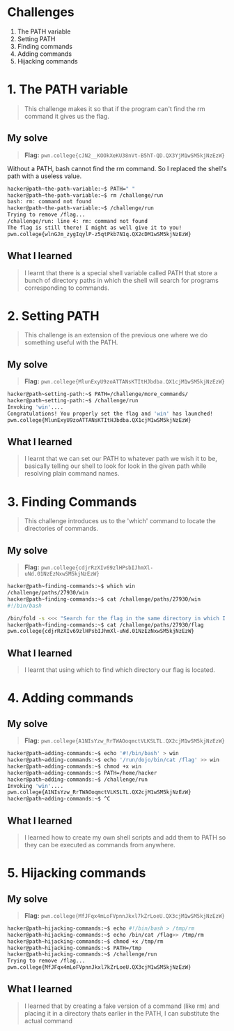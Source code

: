 # Challenges
1. The PATH variable
2. Setting PATH
3. Finding commands
4. Adding commands
5. Hijacking commands
   
   
# 1. The PATH variable
>This challenge makes it so that if the program can't find the rm command it gives us the flag. 

## My solve
>**Flag:** `pwn.college{cJN2__KOOkXeKU38nVt-B5hT-QD.QX3YjM1wSM5kjNzEzW}`

Without a PATH, bash cannot find the rm command. So I replaced the shell's path with a useless value.
```bash
hacker@path~the-path-variable:~$ PATH=" "
hacker@path~the-path-variable:~$ rm /challenge/run
bash: rm: command not found
hacker@path~the-path-variable:~$ /challenge/run
Trying to remove /flag...
/challenge/run: line 4: rm: command not found
The flag is still there! I might as well give it to you!
pwn.college{wlnGJm_zygIqylP-z5qtPkb7N1q.QX2cDM1wSM5kjNzEzW}
```

## What I learned 
>I learnt that there is a special shell variable called PATH that store a bunch of directory paths in which the shell will search for programs corresponding to commands. 

# 2. Setting PATH
>This challenge is an extension of the previous one where we do something useful with the PATH. 

## My solve
>**Flag:** `pwn.college{MlunExyU9zoATTANsKTItHJbdba.QX1cjM1wSM5kjNzEzW}`

```bash
hacker@path~setting-path:~$ PATH=/challenge/more_commands/
hacker@path~setting-path:~$ /challenge/run
Invoking 'win'....
Congratulations! You properly set the flag and 'win' has launched!
pwn.college{MlunExyU9zoATTANsKTItHJbdba.QX1cjM1wSM5kjNzEzW}
```

## What I learned 
>I learnt that we can set our PATH to whatever path we wish it to be, basically telling our shell to look for look in the given path while resolving plain command names.

# 3. Finding Commands 
>This challenge introduces us to the 'which' command to locate the directories of commands. 

## My solve
>**Flag:** `pwn.college{cdjrRzXIv69zlHPsbIJhmXl-uNd.01NzEzNxwSM5kjNzEzW}`

```bash
hacker@path~finding-commands:~$ which win
/challenge/paths/27930/win
hacker@path~finding-commands:~$ cat /challenge/paths/27930/win
#!/bin/bash

/bin/fold -s <<< "Search for the flag in the same directory in which I am located!"
hacker@path~finding-commands:~$ cat /challenge/paths/27930/flag
pwn.college{cdjrRzXIv69zlHPsbIJhmXl-uNd.01NzEzNxwSM5kjNzEzW}
```

## What I learned 
> I learnt that using which to find which directory our flag is located.


# 4. Adding commands

## My solve
> **Flag:** `pwn.college{A1NIsYzw_RrTWAOoqmctVLKSLTL.QX2cjM1wSM5kjNzEzW}`

```bash
hacker@path~adding-commands:~$ echo '#!/bin/bash' > win  
hacker@path~adding-commands:~$ echo '/run/dojo/bin/cat /flag' >> win
hacker@path~adding-commands:~$ chmod +x win      
hacker@path~adding-commands:~$ PATH=/home/hacker 
hacker@path~adding-commands:~$ /challenge/run  
Invoking 'win'....
pwn.college{A1NIsYzw_RrTWAOoqmctVLKSLTL.QX2cjM1wSM5kjNzEzW}
hacker@path~adding-commands:~$ ^C

```

## What I learned 
> I learned how to create my own shell scripts and add them to PATH so they can be executed as commands from anywhere.

# 5. Hijacking commands 

## My solve
> **Flag:** `pwn.college{MfJFqx4mLoFVpnnJkxl7kZrLoeU.QX3cjM1wSM5kjNzEzW}`

```bash
hacker@path~hijacking-commands:~$ echo #!/bin/bash > /tmp/rm
hacker@path~hijacking-commands:~$ echo /bin/cat /flag>> /tmp/rm
hacker@path~hijacking-commands:~$ chmod +x /tmp/rm
hacker@path~hijacking-commands:~$ PATH=/tmp
hacker@path~hijacking-commands:~$ /challenge/run
Trying to remove /flag...
pwn.college{MfJFqx4mLoFVpnnJkxl7kZrLoeU.QX3cjM1wSM5kjNzEzW}
```

## What I learned 
> I learned that by creating a fake version of a command (like rm) and placing it in a directory thats earlier in the PATH, I can substitute the actual command


